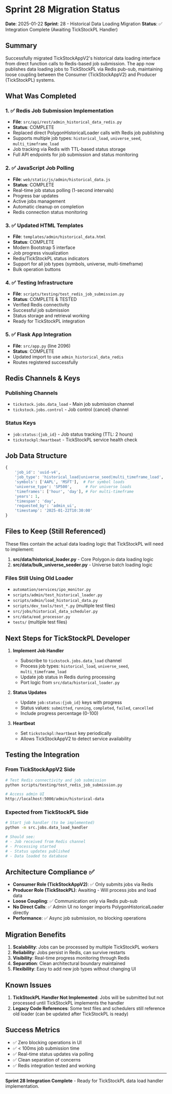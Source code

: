 # Sprint 28 Migration Status

**Date**: 2025-01-22
**Sprint**: 28 - Historical Data Loading Migration
**Status**: ✅ Integration Complete (Awaiting TickStockPL Handler)

## Summary

Successfully migrated TickStockAppV2's historical data loading interface from direct function calls to Redis-based job submission. The app now publishes data loading jobs to TickStockPL via Redis pub-sub, maintaining loose coupling between the Consumer (TickStockAppV2) and Producer (TickStockPL) systems.

## What Was Completed

### 1. ✅ Redis Job Submission Implementation
- **File**: `src/api/rest/admin_historical_data_redis.py`
- **Status**: COMPLETE
- Replaced direct PolygonHistoricalLoader calls with Redis job publishing
- Supports multiple job types: `historical_load`, `universe_seed`, `multi_timeframe_load`
- Job tracking via Redis with TTL-based status storage
- Full API endpoints for job submission and status monitoring

### 2. ✅ JavaScript Job Polling
- **File**: `web/static/js/admin/historical_data.js`
- **Status**: COMPLETE
- Real-time job status polling (1-second intervals)
- Progress bar updates
- Active jobs management
- Automatic cleanup on completion
- Redis connection status monitoring

### 3. ✅ Updated HTML Templates
- **File**: `templates/admin/historical_data.html`
- **Status**: COMPLETE
- Modern Bootstrap 5 interface
- Job progress visualization
- Redis/TickStockPL status indicators
- Support for all job types (symbols, universe, multi-timeframe)
- Bulk operation buttons

### 4. ✅ Testing Infrastructure
- **File**: `scripts/testing/test_redis_job_submission.py`
- **Status**: COMPLETE & TESTED
- Verified Redis connectivity
- Successful job submission
- Status storage and retrieval working
- Ready for TickStockPL integration

### 5. ✅ Flask App Integration
- **File**: `src/app.py` (line 2096)
- **Status**: COMPLETE
- Updated import to use `admin_historical_data_redis`
- Routes registered successfully

## Redis Channels & Keys

### Publishing Channels
- `tickstock.jobs.data_load` - Main job submission channel
- `tickstock.jobs.control` - Job control (cancel) channel

### Status Keys
- `job:status:{job_id}` - Job status tracking (TTL: 2 hours)
- `tickstockpl:heartbeat` - TickStockPL service health check

## Job Data Structure

```python
{
    'job_id': 'uuid-v4',
    'job_type': 'historical_load|universe_seed|multi_timeframe_load',
    'symbols': ['AAPL', 'MSFT'],  # For symbol loads
    'universe_type': 'SP500',      # For universe loads
    'timeframes': ['hour', 'day'], # For multi-timeframe
    'years': 1,
    'timespan': 'day',
    'requested_by': 'admin_ui',
    'timestamp': '2025-01-22T10:30:00'
}
```

## Files to Keep (Still Referenced)

These files contain the actual data loading logic that TickStockPL will need to implement:

1. **src/data/historical_loader.py** - Core Polygon.io data loading logic
2. **src/data/bulk_universe_seeder.py** - Universe batch loading logic

### Files Still Using Old Loader
- `automation/services/ipo_monitor.py`
- `scripts/admin/test_historical_loader.py`
- `scripts/admin/load_historical_data.py`
- `scripts/dev_tools/test_*.py` (multiple test files)
- `src/jobs/historical_data_scheduler.py`
- `src/data/eod_processor.py`
- `tests/` (multiple test files)

## Next Steps for TickStockPL Developer

1. **Implement Job Handler**
   - Subscribe to `tickstock.jobs.data_load` channel
   - Process job types: `historical_load`, `universe_seed`, `multi_timeframe_load`
   - Update job status in Redis during processing
   - Port logic from `src/data/historical_loader.py`

2. **Status Updates**
   - Update `job:status:{job_id}` keys with progress
   - Status values: `submitted`, `running`, `completed`, `failed`, `cancelled`
   - Include progress percentage (0-100)

3. **Heartbeat**
   - Set `tickstockpl:heartbeat` key periodically
   - Allows TickStockAppV2 to detect service availability

## Testing the Integration

### From TickStockAppV2 Side
```bash
# Test Redis connectivity and job submission
python scripts/testing/test_redis_job_submission.py

# Access admin UI
http://localhost:5000/admin/historical-data
```

### Expected from TickStockPL Side
```bash
# Start job handler (to be implemented)
python -m src.jobs.data_load_handler

# Should see:
# - Job received from Redis channel
# - Processing started
# - Status updates published
# - Data loaded to database
```

## Architecture Compliance ✅

- **Consumer Role (TickStockAppV2)**: ✅ Only submits jobs via Redis
- **Producer Role (TickStockPL)**: Awaiting - Will process jobs and load data
- **Loose Coupling**: ✅ Communication only via Redis pub-sub
- **No Direct Calls**: ✅ Admin UI no longer imports PolygonHistoricalLoader directly
- **Performance**: ✅ Async job submission, no blocking operations

## Migration Benefits

1. **Scalability**: Jobs can be processed by multiple TickStockPL workers
2. **Reliability**: Jobs persist in Redis, can survive restarts
3. **Visibility**: Real-time progress monitoring through Redis
4. **Separation**: Clean architectural boundary maintained
5. **Flexibility**: Easy to add new job types without changing UI

## Known Issues

1. **TickStockPL Handler Not Implemented**: Jobs will be submitted but not processed until TickStockPL implements the handler
2. **Legacy Code References**: Some test files and schedulers still reference old loader (can be updated after TickStockPL is ready)

## Success Metrics

- ✅ Zero blocking operations in UI
- ✅ < 100ms job submission time
- ✅ Real-time status updates via polling
- ✅ Clean separation of concerns
- ✅ Redis integration tested and working

---

**Sprint 28 Integration Complete** - Ready for TickStockPL data load handler implementation.